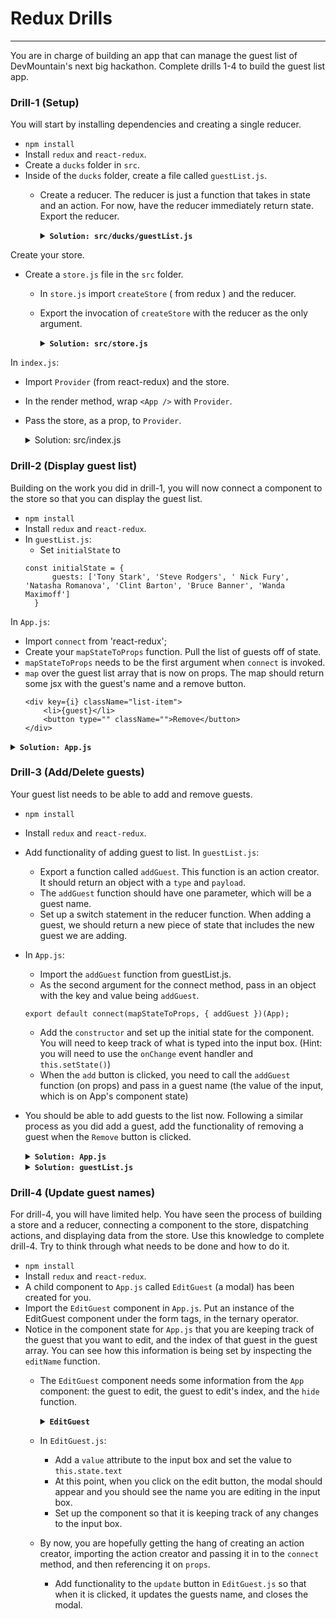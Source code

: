 # Redux Drills
---
You are in charge of building an app that can manage the guest list of DevMountain's next big hackathon. Complete drills 1-4 to build the guest list app. 


### Drill-1 (Setup)

You will start by installing dependencies and creating a single reducer.

* `npm install`
* Install `redux` and `react-redux`.
* Create a `ducks` folder in `src`.
* Inside of the `ducks` folder, create a file called `guestList.js`.
  * Create a reducer. The reducer is just a function that takes in state and an action. For now, have the reducer immediately return state. Export the reducer.

    <details>
      <summary><code><b>Solution: src/ducks/guestList.js</b></code></summary>

      ```
      const initialState = {}

      export default function reducer(state = initialState, action) {
        return state;
      }
      ```
    </details>

Create your store.

* Create a `store.js` file in the `src` folder.
  * In `store.js` import `createStore` ( from redux ) and the reducer.
  * Export the invocation of `createStore` with the reducer as the only argument.
    <details>
      <summary><code><b>Solution: src/store.js</b></code></summary>

      ```
      import { createStore } from 'redux';
      import guestlist_reducer from './ducks/guestList';
      export default createStore(guestlist_reducer);
      ```
    </details>

In `index.js`:
  * Import `Provider` (from react-redux) and the store.
  * In the render method, wrap `<App />` with `Provider`.
  * Pass the store, as a prop, to `Provider`.

      <details>
      <summary>Solution: src/index.js</summary>

      ```
      import React from 'react';

      import ReactDOM from 'react-dom';
      import { Provider } from 'react-redux';
      import App from './App';
      import store from './store';
      import registerServiceWorker from './registerServiceWorker';
      import './index.css';

      ReactDOM.render(
        <Provider store={store}>
          <App />
        </Provider>, document.getElementById('root'));
      registerServiceWorker();
      ```
      </details>

### Drill-2 (Display guest list)

Building on the work you did in drill-1, you will now connect a component to the store so that you can display the guest list.

  * `npm install`
  * Install `redux` and `react-redux`.
  * In `guestList.js`:
    - Set `initialState` to
    ```
    const initialState = {
          guests: ['Tony Stark', 'Steve Rodgers', ' Nick Fury', 'Natasha Romanova', 'Clint Barton', 'Bruce Banner', 'Wanda Maximoff']
      }
    ```
In `App.js`:
  * Import `connect` from 'react-redux';
  * Create your `mapStateToProps` function. Pull the list of guests off of state.
  * `mapStateToProps` needs to be the first argument when `connect` is invoked.
  * `map` over the guest list array that is now on props. The map should return some jsx with the guest's name and a remove button.
    ```
    <div key={i} className="list-item">
        <li>{guest}</li>
        <button type="" className="">Remove</button>
    </div>
    ```

<details><summary><code><b>Solution: App.js</b></code></summary>

```
import React, { Component } from 'react';
import { connect } from 'react-redux'
import './App.css';

class App extends Component {
  render() {
    return (
      <div className="App">
        <h1>DevMountain Hackathon</h1>
        <h3>Guest List:</h3>
        <ul>
          {this.props.list.map( (guest, i) => {
            return (
              <div key={i} className="list-item">
                <li>{guest}</li>
                <button type="" className="">Remove</button>
              </div>
            )
          })}
        </ul>
        <div className="add-guest">
          Add guest: <input type="" className=""/>
          <button type="" className="">Add</button>
        </div>
      </div>
    );
  }
}

function mapStateToProps(state) {
  return {
    list: state.guests
  };
}

export default connect(mapStateToProps)(App);
```
</details>

### Drill-3 (Add/Delete guests)

Your guest list needs to be able to add and remove guests.

  * `npm install`
  * Install `redux` and `react-redux`.
  * Add functionality of adding guest to list. In `guestList.js`:
    * Export a function called `addGuest`. This function is an action creator. It should return an object with a `type` and `payload`.
    * The `addGuest` function should have one parameter, which will be a guest name.
    * Set up a switch statement in the reducer function. When adding a guest, we should return a new piece of state that includes the new guest we are adding.
  * In `App.js`:
    * Import the `addGuest` function from guestList.js.
    * As the second argument for the connect method, pass in an object with the key and value being `addGuest`.
    ```
    export default connect(mapStateToProps, { addGuest })(App);
    ```
    * Add the `constructor` and set up the initial state for the component. You will need to keep track of what is typed into the input box. (Hint: you will need to use the `onChange` event handler and `this.setState()`)
    * When the `add` button is clicked, you need to call the `addGuest` function (on props) and pass in a guest name (the value of the input, which is on App's component state)
  * You should be able to add guests to the list now. Following a similar process as you did add a guest, add the functionality of removing a guest when the `Remove` button is clicked.

    <details><summary><code><b>Solution: App.js</b></code></summary>

    ```
    import React, { Component } from 'react';
    import { addGuest, removeGuest } from './ducks/guestList';
    import { connect } from 'react-redux';
    import './App.css';

    class App extends Component {
      constructor() {
        super();
        this.state = {
          text: ''
        }
        this.handleInputChange = this.handleInputChange.bind(this);
        this.handleSubmit = this.handleSubmit.bind(this);
      }

      handleInputChange(e) {
        this.setState({
          text: e.target.value
        })
      }
      handleSubmit(e) {
        e.preventDefault();
        this.props.addGuest(this.state.text);
        this.setState({
          text: ''
        })
      }

      render() {
        return (
          <div className="App">
            <h1>DevMountain Hackathon</h1>
            <h3>Guest List:</h3>
            <ul>
              {this.props.list.map( (guest, i) => {
                return (
                  <div key={i} className="list-item">
                    <li>{guest}</li>
                    <button onClick={()=> this.props.removeGuest(i)}>Remove</button>
                  </div>
                )
              })}
            </ul>
            <form
              onSubmit={this.handleSubmit}
              className="add-guest">
              Add guest: <input
              value={this.state.text}
              onChange={this.handleInputChange}
              />
              <button>Add</button>
            </form>
          </div>
        );
      }
    }

    function mapStateToProps(state) {
      return {
        list: state.guests
      }
    }

    export default connect(mapStateToProps,{ addGuest, removeGuest })(App);
    ```
    </details>
    <details><summary><code><b>Solution: guestList.js</b></code></summary>

    ```
    const ADD_GUEST = 'ADD_GUEST';
    const REMOVE_GUEST = 'REMOVE_GUEST';

    const initialState = {
      guests: ['Tony Stark', 'Steve Rodgers', ' Nick Fury', 'Natasha Romanova', 'Clint Barton', 'Bruce Banner', 'Wanda Maximoff']
    };

    export function addGuest(guest) {
      return {
        type: ADD_GUEST,
        payload: guest
      }
    }

    export function removeGuest(i) {
      return {
        type: REMOVE_GUEST,
        payload: i
      }
    }

    export default function reducer(state = initialState, action) {
      switch (action.type) {
        case ADD_GUEST:
          return Object.assign({}, state, {guests: [...state, action.payload]});
        case REMOVE_GUEST:
          return Object.assign({}, state, {guests: state.guests.filter((guest, i) => i !== action.payload)});
        default:
          return state;
        }
    }
    ```
    </details>

### Drill-4 (Update guest names)

For drill-4, you will have limited help. You have seen the process of building a store and a reducer, connecting a component to the store, dispatching actions, and displaying data from the store. Use this knowledge to complete drill-4. Try to think through what needs to be done and how to do it.

* `npm install`
* Install `redux` and `react-redux`.
* A child component to `App.js` called `EditGuest` (a modal) has been created for you.
* Import the `EditGuest` component in `App.js`. Put an instance of the EditGuest component under the form tags, in the ternary operator.
* Notice in the component state for `App.js` that you are keeping track of the guest that you want to edit, and the index of that guest in the guest array. You can see how this information is being set by inspecting the `editName` function.
  * The `EditGuest` component needs some information from the `App` component: the guest to edit, the guest to edit's index, and the `hide` function.

    <details><summary><code><b>EditGuest</b></code></summary>

    ```
    {
      this.state.edit ?
            <EditGuest
              guest={this.state.guestToEdit}
              index={this.state.guestIndex}
              hide={this.hideModal} />
            : null
    }
    ```
    </details>

  * In `EditGuest.js`:
    * Add a `value` attribute to the input box and set the value to `this.state.text`
    * At this point, when you click on the edit button, the modal should appear and you should see the name you are editing in the input box.
    * Set up the component so that it is keeping track of any changes to the input box.
  * By now, you are hopefully getting the hang of creating an action creator, importing the action creator and passing it in to the `connect` method, and then referencing it on `props`.
    * Add functionality to the `update` button in `EditGuest.js` so that when it is clicked, it updates the guests name, and closes the modal.
